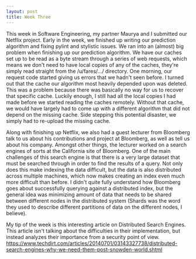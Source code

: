 ```yaml
---
layout: post
title: Week Three 
---
```


This week in Software Engineering, my partner Maurya and I submitted our Netflix project. Early in the week, we finished up writing our prediction algorithm and fixing pylint and stylistic issues. We ran into an (almost) big problem when finishing up our prediction algorithm. We have our caches set up to be read as a byte stream through a series of web requests, which means we don't need to have local copies of any of the caches, they're simply read straight from the /u/fares/.../ directory. One morning, our request code started giving us errors that we hadn't seen before. I turned out that the cache our algorithm most heavily depended upon was deleted. This was a problem because there was basically no way for us to recover that specific cache. Luckily enough, I still had all the local copies I had made before we started reading the caches remotely. Without that cache, we would have largely had to come up with a different algorithm that did not depend on the missing cache. Side stepping this potential disaster, we simply had to re-upload the missing cache.

Along with finishing up Netflix, we also had a guest lecturer from Bloomberg talk to us about his contributions and project at Bloomberg, as well as tell us about his company. Amongst other things, the lecturer worked on a search engines of sorts at the California site of Bloomberg. One of the main challenges of this search engine is that there is a very large dataset that must be searched through in order to find the results of a query. Not only does this make indexing the data difficult, but the data is also distributed across multiple machines, which now makes creating an index even much more difficult than before. I didn't quite fully understand how Bloomberg goes about successfully querying against a distributed index, but the general idea was minimizing amount of data that needs to be shared between different nodes in the distributed system (Shards was the word they used to describe different partitions of data on the different nodes, I believe).

My tip of the week is this interesting article on Distributed Search Engines. This article isn't talking about the difficulties in their implementation, but instead analyzes their importance from a security point of view.
https://www.techdirt.com/articles/20140701/03143327738/distributed-search-engines-why-we-need-them-post-snowden-world.shtml


